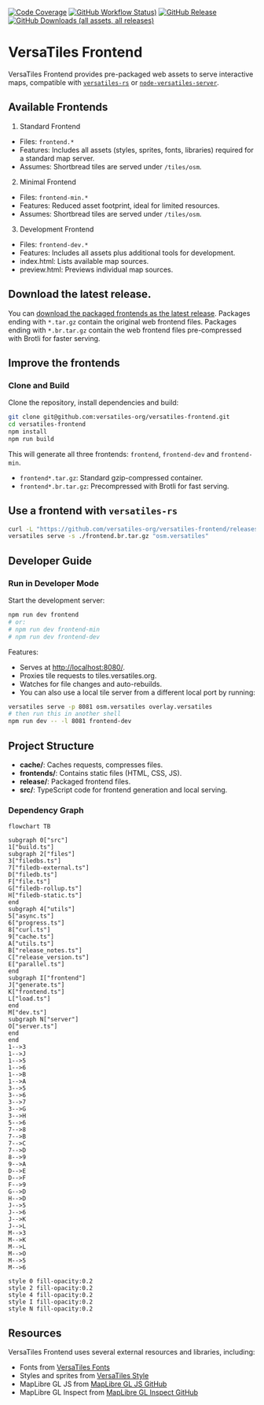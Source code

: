[![Code Coverage](https://codecov.io/gh/versatiles-org/versatiles-frontend/branch/main/graph/badge.svg?token=IDHAI13M0K)](https://codecov.io/gh/versatiles-org/versatiles-frontend)
[![GitHub Workflow Status)](https://img.shields.io/github/actions/workflow/status/versatiles-org/versatiles-frontend/ci.yml)](https://github.com/versatiles-org/versatiles-frontend/actions/workflows/ci.yml)
[![GitHub Release](https://img.shields.io/github/v/release/versatiles-org/versatiles-frontend)](https://github.com/versatiles-org/versatiles-frontend/releases/latest)
[![GitHub Downloads (all assets, all releases)](https://img.shields.io/github/downloads/versatiles-org/versatiles-frontend/total)](https://github.com/versatiles-org/versatiles-frontend/releases/latest)

# VersaTiles Frontend

VersaTiles Frontend provides pre-packaged web assets to serve interactive maps, compatible with [`versatiles-rs`](https://github.com/versatiles-org/versatiles-rs) or [`node-versatiles-server`](https://github.com/versatiles-org/node-versatiles-server).

## Available Frontends

1. Standard Frontend

- Files: `frontend.*`
- Features: Includes all assets (styles, sprites, fonts, libraries) required for a standard map server.
- Assumes: Shortbread tiles are served under `/tiles/osm`.

2. Minimal Frontend

- Files: `frontend-min.*`
- Features: Reduced asset footprint, ideal for limited resources.
- Assumes: Shortbread tiles are served under `/tiles/osm`.

3. Development Frontend

- Files: `frontend-dev.*`
- Features: Includes all assets plus additional tools for development.
- index.html: Lists available map sources.
- preview\.html: Previews individual map sources.

## Download the latest release.

You can [download the packaged frontends as the latest release](https://github.com/versatiles-org/versatiles-frontend/releases/latest/). Packages ending with `*.tar.gz` contain the original web frontend files. Packages ending with `*.br.tar.gz` contain the web frontend files pre-compressed with Brotli for faster serving.

## Improve the frontends

### Clone and Build

Clone the repository, install dependencies and build:

```bash
git clone git@github.com:versatiles-org/versatiles-frontend.git
cd versatiles-frontend
npm install
npm run build
```

This will generate all three frontends: `frontend`, `frontend-dev` and `frontend-min`.

- `frontend*.tar.gz`: Standard gzip-compressed container.
- `frontend*.br.tar.gz`: Precompressed with Brotli for fast serving.

## Use a frontend with `versatiles-rs`

```bash
curl -L "https://github.com/versatiles-org/versatiles-frontend/releases/latest/download/frontend-dev.br.tar.gz" -o ./frontend.br.tar.gz
versatiles serve -s ./frontend.br.tar.gz "osm.versatiles"
```

## Developer Guide

### Run in Developer Mode

Start the development server:

```bash
npm run dev frontend
# or:
# npm run dev frontend-min
# npm run dev frontend-dev
```

Features:

- Serves at <http://localhost:8080/>.
- Proxies tile requests to tiles.versatiles.org.
- Watches for file changes and auto-rebuilds.
- You can also use a local tile server from a different local port by running:

```sh
versatiles serve -p 8081 osm.versatiles overlay.versatiles
# then run this in another shell
npm run dev -- -l 8081 frontend-dev
```

## Project Structure

- **cache/**: Caches requests, compresses files.
- **frontends/**: Contains static files (HTML, CSS, JS).
- **release/**: Packaged frontend files.
- **src/**: TypeScript code for frontend generation and local serving.

### Dependency Graph

<!--- This chapter is generated automatically --->

```mermaid
flowchart TB

subgraph 0["src"]
1["build.ts"]
subgraph 2["files"]
3["filedbs.ts"]
7["filedb-external.ts"]
D["filedb.ts"]
F["file.ts"]
G["filedb-rollup.ts"]
H["filedb-static.ts"]
end
subgraph 4["utils"]
5["async.ts"]
6["progress.ts"]
8["curl.ts"]
9["cache.ts"]
A["utils.ts"]
B["release_notes.ts"]
C["release_version.ts"]
E["parallel.ts"]
end
subgraph I["frontend"]
J["generate.ts"]
K["frontend.ts"]
L["load.ts"]
end
M["dev.ts"]
subgraph N["server"]
O["server.ts"]
end
end
1-->3
1-->J
1-->5
1-->6
1-->B
1-->A
3-->5
3-->6
3-->7
3-->G
3-->H
5-->6
7-->8
7-->B
7-->C
7-->D
8-->9
9-->A
D-->E
D-->F
F-->9
G-->D
H-->D
J-->5
J-->6
J-->K
J-->L
M-->3
M-->K
M-->L
M-->O
M-->5
M-->6

style 0 fill-opacity:0.2
style 2 fill-opacity:0.2
style 4 fill-opacity:0.2
style I fill-opacity:0.2
style N fill-opacity:0.2
```

## Resources

VersaTiles Frontend uses several external resources and libraries, including:

- Fonts from [VersaTiles Fonts](https://github.com/versatiles-org/versatiles-fonts)
- Styles and sprites from [VersaTiles Style](https://github.com/versatiles-org/versatiles-style)
- MapLibre GL JS from [MapLibre GL JS GitHub](https://github.com/maplibre/maplibre-gl-js)
- MapLibre GL Inspect from [MapLibre GL Inspect GitHub](https://github.com/maplibre/maplibre-gl-inspect)

